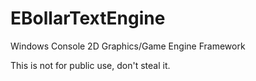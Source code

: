 # EBollarTextEngine
Windows Console 2D Graphics/Game Engine Framework

This is not for public use, don't steal it.
